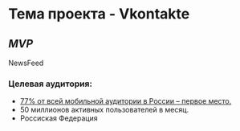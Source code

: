 # Тема проекта -  Vkontakte
## *MVP*  
 NewsFeed
### Целевая аудитория:
* [77% от всей мобильной аудитории в России – первое место.](https://vk.com/@cerebro_vk-polzovateli-socsetei-v-rossii-statistika-i-portrety-auditori)
* 50 миллионов активных пользователей в месяц.
* Россиская Федерация

